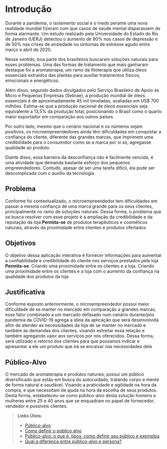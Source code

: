 # Introdução

Durante a pandemia, o isolamento social e o medo perante uma nova realidade mundial fizeram com que casos de saúde mental disparassem de forma alarmante. Um estudo realizado pela Universidade do Estado do Rio de Janeiro (UERJ) detectou o aumento de 90% nos casos de depressão e de 50% nas crises de ansiedade ou sintomas de estresse agudo entre março e abril de 2020.  
 
Nesse sentido, boa parte dos brasileiros buscaram soluções naturais para esses problemas. Uma das formas de tratamento que mais ganharam destaque foi a aromaterapia, um ramo da fitoterapia que utiliza óleos essenciais extraídos das plantas para auxiliar tratamentos físicos, emocionais e energéticos.  
 
Além disso, segundo dados divulgados pelo Serviço Brasileiro de Apoio às Micro e Pequenas Empresas (Sebrae), a produção mundial de óleos essenciais é de aproximadamente 45 mil toneladas, avaliadas em US$ 700 milhões. Estima-se que a produção nacional de óleos essenciais seja equivalente a 13,5% da produção total, posicionando o Brasil como o quarto maior exportador em comparação aos outros países. 

Por outro lado, mesmo que o cenário nacional e os números sejam positivos, os microempreendedores ainda têm dificuldades em conquistar a confiança do cliente, diferente das grandes marcas, que imprimem uma credibilidade para o consumidor como se a marca por si só, agregasse qualidade ao produto. 

Diante disso, essa barreira da desconfiança não é facilmente vencida, é uma atividade que demanda bastante esforço dos pequenos empreendedores. Contudo, apesar de ser uma tarefa difícil, ela pode ser descomplicada com o auxílio da tecnologia. 

## Problema

Conforme foi contextualizado, o microempreendedor tem dificuldades em passar a mesma confiança de uma marca grande para os seus clientes, principalmente no ramo de soluções naturais. Dessa forma, o problema que se busca resolver com esse projeto é a ampliação da credibilidade e da reputação da loja **Permita-se** de produtos terapêuticos e cosméticos naturais, através da proximidade entre clientes e produtos ofertados.

## Objetivos

O objetivo dessa aplicação interativa é fornecer informações para aumentar a confiabilidade e credibilidade do cliente nos serviços prestados pela loja **Permita-se**. Criando uma proximidade entre os clientes e a loja. Criando uma proximidade entre os clientes e a loja com o aumento da confiança na qualidade dos produtos da loja

## Justificativa

Conforme exposto anteriormente, o microempreendedor possui maior dificuldade de se manter no mercado em comparação a grandes marcas, esse fator combinado a um mercado defasado num cenário durante/pós pandemia da COVID-19 agrega a ideia da aplicação que será desenvolvida afim de atender as necessidades da loja de se manter no mercado e também as demandas dos clientes, visando estreitar essa relação e também agregando valor aos serviços por nós oferecidos. Dessa forma, será utilizado o retorno dos clientes para que possamos indicar e apresentar a ele um produto que irá se encaixar nas necessidades dele 

## Público-Alvo


O mercado de aromaterapia e produtos naturais, possui um público diversificado que estão em busca do autocuidado, tratando corpo e mente de forma natural e saudável. Visando a praticidade e agilidade na hora da compra, e que necessitam de ajuda na hora da escolha de seus produtos.  
Desta forma, estabeleceu-se como público-alvo desta solução homens e mulheres entre 25 e 40 anos que se enquadram no papel de fornecedor, vendedor e possíveis clientes. 




 

> **Links Úteis**:
> - [Público-alvo](https://blog.hotmart.com/pt-br/publico-alvo/)
> - [Como definir o público alvo](https://exame.com/pme/5-dicas-essenciais-para-definir-o-publico-alvo-do-seu-negocio/)
> - [Público-alvo: o que é, tipos, como definir seu público e exemplos](https://klickpages.com.br/blog/publico-alvo-o-que-e/)
> - [Qual a diferença entre público-alvo e persona?](https://rockcontent.com/blog/diferenca-publico-alvo-e-persona/)
